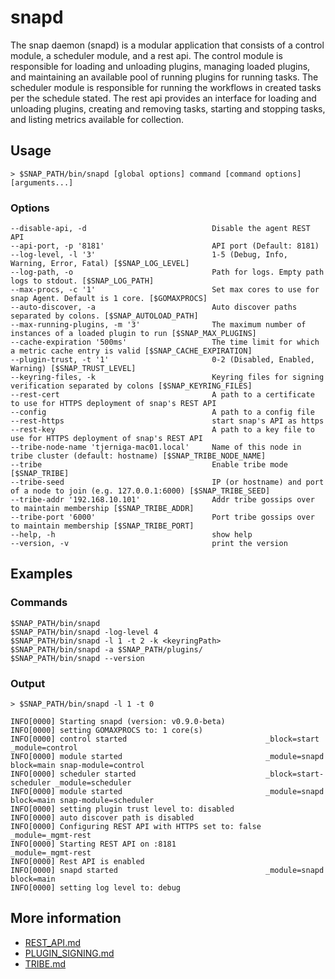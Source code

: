 <!--
http://www.apache.org/licenses/LICENSE-2.0.txt


Copyright 2015 Intel Corporation

Licensed under the Apache License, Version 2.0 (the "License");
you may not use this file except in compliance with the License.
You may obtain a copy of the License at

    http://www.apache.org/licenses/LICENSE-2.0

Unless required by applicable law or agreed to in writing, software
distributed under the License is distributed on an "AS IS" BASIS,
WITHOUT WARRANTIES OR CONDITIONS OF ANY KIND, either express or implied.
See the License for the specific language governing permissions and
limitations under the License.
-->

# snapd
The snap daemon (snapd) is a modular application that consists of a control module, a scheduler module, and a rest api. The control module is responsible for loading and unloading plugins, managing loaded plugins, and maintaining an available pool of running plugins for running tasks. The scheduler module is responsible for running the workflows in created tasks per the schedule stated. The rest api provides an interface for loading and unloading plugins, creating and removing tasks, starting and stopping tasks, and listing metrics available for collection.

## Usage
```
> $SNAP_PATH/bin/snapd [global options] command [command options] [arguments...]
```

### Options
```
--disable-api, -d                            Disable the agent REST API
--api-port, -p '8181'                        API port (Default: 8181)
--log-level, -l '3'                          1-5 (Debug, Info, Warning, Error, Fatal) [$SNAP_LOG_LEVEL]
--log-path, -o                               Path for logs. Empty path logs to stdout. [$SNAP_LOG_PATH]
--max-procs, -c '1'                          Set max cores to use for snap Agent. Default is 1 core. [$GOMAXPROCS]
--auto-discover, -a                          Auto discover paths separated by colons. [$SNAP_AUTOLOAD_PATH]
--max-running-plugins, -m '3'                The maximum number of instances of a loaded plugin to run [$SNAP_MAX_PLUGINS]
--cache-expiration '500ms'                   The time limit for which a metric cache entry is valid [$SNAP_CACHE_EXPIRATION]
--plugin-trust, -t '1'                       0-2 (Disabled, Enabled, Warning) [$SNAP_TRUST_LEVEL]
--keyring-files, -k                          Keyring files for signing verification separated by colons [$SNAP_KEYRING_FILES]
--rest-cert                                  A path to a certificate to use for HTTPS deployment of snap's REST API
--config                                     A path to a config file
--rest-https                                 start snap's API as https
--rest-key                                   A path to a key file to use for HTTPS deployment of snap's REST API
--tribe-node-name 'tjerniga-mac01.local'     Name of this node in tribe cluster (default: hostname) [$SNAP_TRIBE_NODE_NAME]
--tribe                                      Enable tribe mode [$SNAP_TRIBE]
--tribe-seed                                 IP (or hostname) and port of a node to join (e.g. 127.0.0.1:6000) [$SNAP_TRIBE_SEED]
--tribe-addr '192.168.10.101'                Addr tribe gossips over to maintain membership [$SNAP_TRIBE_ADDR]
--tribe-port '6000'                          Port tribe gossips over to maintain membership [$SNAP_TRIBE_PORT]
--help, -h                                   show help
--version, -v                                print the version
```

## Examples
### Commands
```
$SNAP_PATH/bin/snapd
$SNAP_PATH/bin/snapd -log-level 4
$SNAP_PATH/bin/snapd -l 1 -t 2 -k <keyringPath>
$SNAP_PATH/bin/snapd -a $SNAP_PATH/plugins/
$SNAP_PATH/bin/snapd --version
```

### Output
```
> $SNAP_PATH/bin/snapd -l 1 -t 0
```
```
INFO[0000] Starting snapd (version: v0.9.0-beta)
INFO[0000] setting GOMAXPROCS to: 1 core(s)
INFO[0000] control started                               _block=start _module=control
INFO[0000] module started                                _module=snapd block=main snap-module=control
INFO[0000] scheduler started                             _block=start-scheduler _module=scheduler
INFO[0000] module started                                _module=snapd block=main snap-module=scheduler
INFO[0000] setting plugin trust level to: disabled
INFO[0000] auto discover path is disabled
INFO[0000] Configuring REST API with HTTPS set to: false  _module=_mgmt-rest
INFO[0000] Starting REST API on :8181                    _module=_mgmt-rest
INFO[0000] Rest API is enabled
INFO[0000] snapd started                                 _module=snapd block=main
INFO[0000] setting log level to: debug
```

## More information
* [REST_API.md](REST_API.md)
* [PLUGIN_SIGNING.md](PLUGIN_SIGNING.md)
* [TRIBE.md](TRIBE.md)
